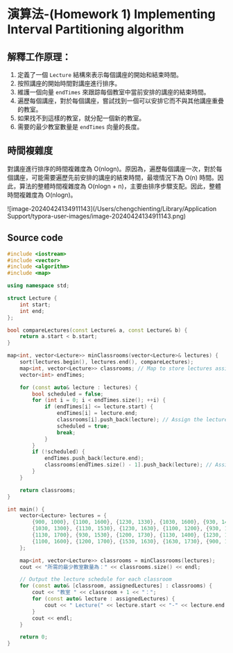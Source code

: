 # 演算法-(Homework 1) Implementing Interval Partitioning algorithm

## 解釋工作原理：

1. 定義了一個 `Lecture` 結構來表示每個講座的開始和結束時間。
2. 按照講座的開始時間對講座進行排序。
3. 維護一個向量 `endTimes` 來跟踪每個教室中當前安排的講座的結束時間。
4. 遍歷每個講座，對於每個講座，嘗試找到一個可以安排它而不與其他講座重疊的教室。
5. 如果找不到這樣的教室，就分配一個新的教室。
6. 需要的最少教室數量是 `endTimes` 向量的長度。

## 時間複雜度

對講座進行排序的時間複雜度為 O(nlogn)。原因為，遍歷每個講座一次，對於每個講座，可能需要遍歷先前安排的講座的結束時間，最壞情況下為 O(n) 時間。因此，算法的整體時間複雜度為 O(nlogn + n)，主要由排序步驟支配。因此，整體時間複雜度為 O(nlogn)。

![image-20240424134911143](/Users/chengchienting/Library/Application Support/typora-user-images/image-20240424134911143.png)



## Source code

```C++
#include <iostream>
#include <vector>
#include <algorithm>
#include <map>

using namespace std;

struct Lecture {
    int start;
    int end;
};

bool compareLectures(const Lecture& a, const Lecture& b) {
    return a.start < b.start;
}

map<int, vector<Lecture>> minClassrooms(vector<Lecture>& lectures) {
    sort(lectures.begin(), lectures.end(), compareLectures);
    map<int, vector<Lecture>> classrooms; // Map to store lectures assigned to each classroom
    vector<int> endTimes;

    for (const auto& lecture : lectures) {
        bool scheduled = false;
        for (int i = 0; i < endTimes.size(); ++i) {
            if (endTimes[i] <= lecture.start) {
                endTimes[i] = lecture.end;
                classrooms[i].push_back(lecture); // Assign the lecture to this classroom
                scheduled = true;
                break;
            }
        }
        if (!scheduled) {
            endTimes.push_back(lecture.end);
            classrooms[endTimes.size() - 1].push_back(lecture); // Assign the lecture to a new classroom
        }
    }

    return classrooms;
}

int main() {
    vector<Lecture> lectures = {
        {900, 1000}, {1100, 1600}, {1230, 1330}, {1030, 1600}, {930, 1400},
        {1030, 1300}, {1130, 1530}, {1230, 1630}, {1100, 1200}, {930, 1400},
        {1130, 1700}, {930, 1530}, {1200, 1730}, {1130, 1400}, {1230, 1500},
        {1100, 1600}, {1200, 1700}, {1530, 1630}, {1630, 1730}, {900, 1600}
    };

    map<int, vector<Lecture>> classrooms = minClassrooms(lectures);
    cout << "所需的最少教室數量為：" << classrooms.size() << endl;

    // Output the lecture schedule for each classroom
    for (const auto& [classroom, assignedLectures] : classrooms) {
        cout << "教室 " << classroom + 1 << "：";
        for (const auto& lecture : assignedLectures) {
            cout << " Lecture(" << lecture.start << "-" << lecture.end << ")";
        }
        cout << endl;
    }

    return 0;
}
```